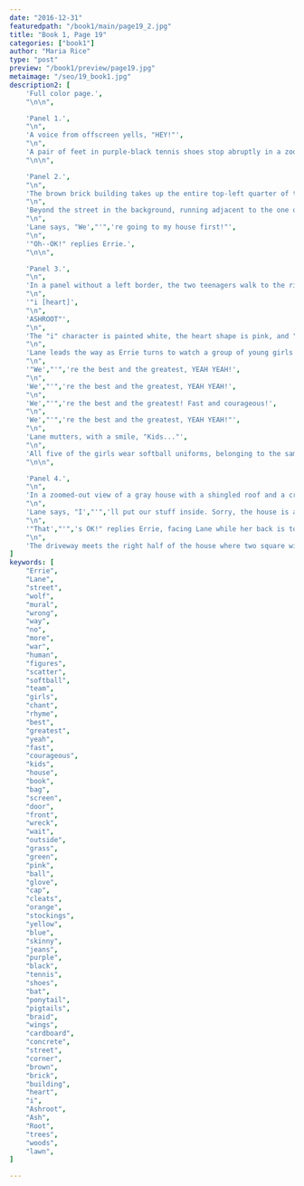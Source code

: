 ```yaml
---
date: "2016-12-31"
featuredpath: "/book1/main/page19_2.jpg"
title: "Book 1, Page 19"
categories: ["book1"]
author: "Maria Rice"
type: "post"
preview: "/book1/preview/page19.jpg"
metaimage: "/seo/19_book1.jpg"
description2: [
    'Full color page.',
    "\n\n",

    'Panel 1.',
    "\n",
    'A voice from offscreen yells, "HEY!"',
    "\n",
    'A pair of feet in purple-black tennis shoes stop abruptly in a zoomed-in shot close to the asphalt. Situated on the right side of the panel, the toes of the shoes point to the right and shoe laces swing on the right shoe as the blue skinny-jean-covered leg pauses in midair.',
    "\n\n",

    'Panel 2.',
    "\n",
    'The brown brick building takes up the entire top-left quarter of the panel in a zoomed-out shot showing Errie standing in the street and turning to her right to look back at Lane, who stands on the sidewalk corner and points behind her with her thumbs in the direction opposite that of her friend. A large mural on the brown brick wall is clearly visible--the full figure of the black wolf enveloped in yellow, the head of which was seen in the previous page, looms obstinately in the middle, scattering three small black human-shaped figures to the right and left and partially covering the large white text painted above, which reads "NO MORE WAR". The word "war" is emphasized with black paint underneath the white.',
    "\n",
    'Beyond the street in the background, running adjacent to the one on which the mural is displayed, runs another sidewalk, but green lawn and trees grow in place of buildings.',
    "\n",
    'Lane says, "We',"'",'re going to my house first!"',
    "\n",
    '"Oh--OK!" replies Errie.',
    "\n\n",

    'Panel 3.',
    "\n",
    'In a panel without a left border, the two teenagers walk to the right side of the panel, along a sidewalk running in front of another mural on the other side of the brown brick building. The mural consists of two lines of text and symbols that read as follows:',
    "\n", 
    '"i [heart]',
    "\n",
    'ASHROOT"',
    "\n",
    'The "i" character is painted white, the heart shape is pink, and "ASHROOT" is green.',
    "\n",
    'Lane leads the way as Errie turns to watch a group of young girls run pass them in the opposite direction, enveloped in white background. The girls sing a chant in unison, saying the following:',
    "\n",
    '"We',"'",'re the best and the greatest, YEAH YEAH!',
    "\n",
    'We',"'",'re the best and the greatest, YEAH YEAH!',
    "\n",
    'We',"'",'re the best and the greatest! Fast and courageous!',
    "\n",
    'We',"'",'re the best and the greatest, YEAH YEAH!"',
    "\n",
    'Lane mutters, with a smile, "Kids..."',
    "\n",
    'All five of the girls wear softball uniforms, belonging to the same team. They have orange pants and stockings, yellow shirts, and cleats. The girl in the lead wears a ball cap and a ponytail, carries a glove in her left hand, and tosses up a softball with her right. The second girl lands on the asphalt with her hands behind her to keep her balance. Her long pigtails fly up and she holds a glove in her right hand. The third girl follows close behind her, leaping off of the sidewalk corner with her arms raised above her and the long braid under her cap flying behind her. Finally, the fourth and fifth girls complete the set. The fourth girl holds a glove in her right hand and a bat in her left. The fifth girl also holds a bat in her right hand. Both girls have ponytails, but the latter wears a ball cap backwards on top of hers.',
    "\n\n",

    'Panel 4.',
    "\n", 
    'In a zoomed-out view of a gray house with a shingled roof and a cracked concrete driveway, Lane stands with the screen door and red front door open, holding Errie',"'",'s pink backpack with her right hand by the top strap. Errie stands on the concrete walkway leading up to the front step from the driveway. She still wears the red jacket and the cardboard wings on her arms.',
    "\n",
    'Lane says, "I',"'",'ll put our stuff inside. Sorry, the house is a wreck!"',
    "\n",
    '"That',"'",'s OK!" replies Errie, facing Lane while her back is to the viewer. "I',"'",'ll just wait out here."',
    "\n",
    'The driveway meets the right half of the house where two square windows look out at the street. The other end of the driveway stops at the street running diagonally in the bottom left of the panel. Running parallel to the street, an old sidewalk crosses the driveway and stops on the top left quadrant of the panel, a few yards away from the trees visible at the top. No grass can be seen beyond the trees, marking a clear separation between the yard and the woods. The lawn in the yard grows a bit tall, as though needing to be mowed. Blades of grass also emerge from the cracks of the driveway and sidewalk.', 
]
keywords: [
    "Errie", 
    "Lane",
    "street",
    "wolf",
    "mural",
    "wrong",
    "way",
    "no",
    "more",
    "war",
    "human",
    "figures",
    "scatter",
    "softball",
    "team",
    "girls",
    "chant",
    "rhyme",
    "best",
    "greatest",
    "yeah",
    "fast",
    "courageous",
    "kids",
    "house",
    "book",
    "bag",
    "screen",
    "door",
    "front",
    "wreck",
    "wait",
    "outside",
    "grass",
    "green",
    "pink",
    "ball",
    "glove",
    "cap",
    "cleats",
    "orange",
    "stockings",
    "yellow",
    "blue",
    "skinny",
    "jeans",
    "purple",
    "black",
    "tennis",
    "shoes",
    "bat",
    "ponytail",
    "pigtails",
    "braid",
    "wings",
    "cardboard",
    "concrete",
    "street",
    "corner",
    "brown",
    "brick",
    "building",
    "heart",
    "i",
    "Ashroot",
    "Ash",
    "Root",
    "trees",
    "woods",
    "lawn",
]

---
```

